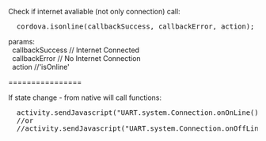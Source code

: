 
Check if internet avaliable (not only connection) call:
<pre>
  cordova.isonline(callbackSuccess, callbackError, action);
</pre>
params:<br/>
&nbsp;&nbsp;callbackSuccess // Internet Connected<br/>
&nbsp;&nbsp;callbackError   // No Internet Connection<br/>
&nbsp;&nbsp;action          //'isOnline'<br/>
        
================

If state change - from native will call functions:
<pre>
  activity.sendJavascript("UART.system.Connection.onOnLine()");
  //or
  //activity.sendJavascript("UART.system.Connection.onOffLine()");
</pre>

